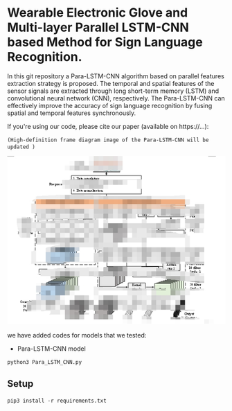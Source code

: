 # Wearable Electronic Glove and Multi-layer Parallel LSTM-CNN based Method for Sign Language Recognition.
In this git repository a Para-LSTM-CNN algorithm based on parallel features extraction strategy is proposed. The temporal and spatial features of the sensor signals are extracted through long short-term memory (LSTM) and convolutional neural network (CNN), respectively. The Para-LSTM-CNN can effectively improve the accuracy of sign language recognition by fusing spatial and temporal features synchronously.

If you're using our code, please cite our paper (available on https://...):

    (High-definition frame diagram image of the Para-LSTM-CNN will be updated )


![proposed Architecture](https://github.com/1104162390-A/Para-LSTM-CNN/blob/main/Para-Struture_of_LSTM-CNN.png)

we have added codes for models that we tested:
- Para-LSTM-CNN model 
```
python3 Para_LSTM_CNN.py
```
## Setup

`pip3 install -r requirements.txt`



